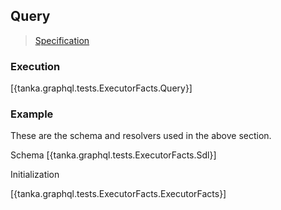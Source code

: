 ## Query

> [Specification](https://facebook.github.io/graphql/June2018/#sec-Query)

### Execution

[{tanka.graphql.tests.ExecutorFacts.Query}]


### Example

These are the schema and resolvers used in the above section.

Schema
[{tanka.graphql.tests.ExecutorFacts.Sdl}]

Initialization

[{tanka.graphql.tests.ExecutorFacts.ExecutorFacts}]
